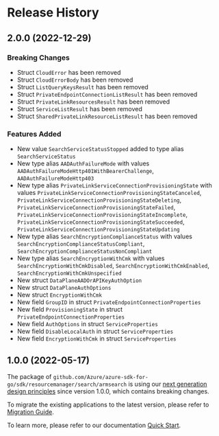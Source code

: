 # Release History

## 2.0.0 (2022-12-29)
### Breaking Changes

- Struct `CloudError` has been removed
- Struct `CloudErrorBody` has been removed
- Struct `ListQueryKeysResult` has been removed
- Struct `PrivateEndpointConnectionListResult` has been removed
- Struct `PrivateLinkResourcesResult` has been removed
- Struct `ServiceListResult` has been removed
- Struct `SharedPrivateLinkResourceListResult` has been removed

### Features Added

- New value `SearchServiceStatusStopped` added to type alias `SearchServiceStatus`
- New type alias `AADAuthFailureMode` with values `AADAuthFailureModeHttp401WithBearerChallenge`, `AADAuthFailureModeHttp403`
- New type alias `PrivateLinkServiceConnectionProvisioningState` with values `PrivateLinkServiceConnectionProvisioningStateCanceled`, `PrivateLinkServiceConnectionProvisioningStateDeleting`, `PrivateLinkServiceConnectionProvisioningStateFailed`, `PrivateLinkServiceConnectionProvisioningStateIncomplete`, `PrivateLinkServiceConnectionProvisioningStateSucceeded`, `PrivateLinkServiceConnectionProvisioningStateUpdating`
- New type alias `SearchEncryptionComplianceStatus` with values `SearchEncryptionComplianceStatusCompliant`, `SearchEncryptionComplianceStatusNonCompliant`
- New type alias `SearchEncryptionWithCmk` with values `SearchEncryptionWithCmkDisabled`, `SearchEncryptionWithCmkEnabled`, `SearchEncryptionWithCmkUnspecified`
- New struct `DataPlaneAADOrAPIKeyAuthOption`
- New struct `DataPlaneAuthOptions`
- New struct `EncryptionWithCmk`
- New field `GroupID` in struct `PrivateEndpointConnectionProperties`
- New field `ProvisioningState` in struct `PrivateEndpointConnectionProperties`
- New field `AuthOptions` in struct `ServiceProperties`
- New field `DisableLocalAuth` in struct `ServiceProperties`
- New field `EncryptionWithCmk` in struct `ServiceProperties`


## 1.0.0 (2022-05-17)

The package of `github.com/Azure/azure-sdk-for-go/sdk/resourcemanager/search/armsearch` is using our [next generation design principles](https://azure.github.io/azure-sdk/general_introduction.html) since version 1.0.0, which contains breaking changes.

To migrate the existing applications to the latest version, please refer to [Migration Guide](https://aka.ms/azsdk/go/mgmt/migration).

To learn more, please refer to our documentation [Quick Start](https://aka.ms/azsdk/go/mgmt).